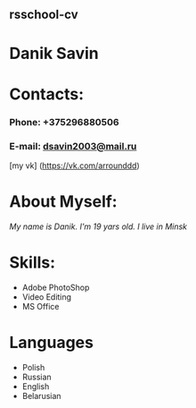 ## rsschool-cv

# Danik Savin

# Contacts:
### Phone: +375296880506
### E-mail: dsavin2003@mail.ru
[my vk] (https://vk.com/arrounddd)
# About Myself:
_My name is Danik. I'm 19 yars old. I live in Minsk_

# Skills: 
- Adobe PhotoShop
- Video Editing
- MS Office
 
 # Languages
 - Polish
 - Russian 
 - English
 - Belarusian

 <p>
 <br>
 <br>
 </p>

 <img scr="rs.png" width="100">